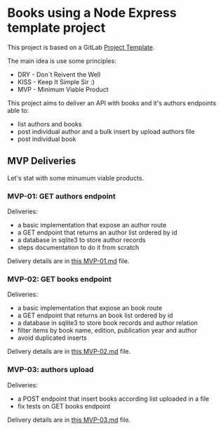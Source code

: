 # Books using a Node Express template project

This project is based on a GitLab [Project Template](https://gitlab.com/gitlab-org/project-templates/express).

The main idea is use some principles:

 * DRY - Don´t Reivent the Well
 * KISS - Keep It Simple Sir :)
 * MVP - Minimum Viable Product

This project aims to deliver an API with books and it's authors endpoints able to:

 * list authors and books
 * post individual author and a bulk insert by upload authors file
 * post individual book

## MVP Deliveries

Let's stat with some minumum viable products.

### MVP-01: GET authors endpoint

Deliveries:

 * a basic implementation that expose an author route
 * a GET endpoint that returns an author list ordered by id
 * a database in sqlite3 to store author records
 * steps documentation to do it from scratch

Delivery details are in [this MVP-01.md](./docs/MVP-01.md) file.

### MVP-02: GET books endpoint

Deliveries:

 * a basic implementation that expose an book route
 * a GET endpoint that returns an book list ordered by id
 * a database in sqlite3 to store book records and author relation
 * filter items by book name, edition, publication year and author
 * avoid duplicated inserts

Delivery details are in [this MVP-02.md](./docs/MVP-02.md) file.

### MVP-03: authors upload

Deliveries:

 * a POST endpoint that insert books according list uploaded in a file
 * fix tests on GET books endpoint

Delivery details are in [this MVP-03.md](./docs/MVP-03.md) file.
